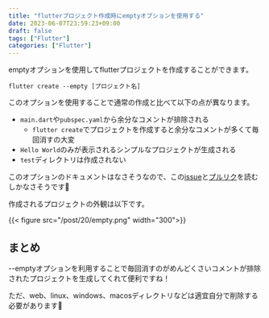 ```yaml
---
title: "flutterプロジェクト作成時にemptyオプションを使用する"
date: 2023-06-07T23:59:23+09:00
draft: false
tags: ["Flutter"]
categories: ["Flutter"]
---
```


emptyオプションを使用してflutterプロジェクトを作成することができます。

`flutter create --empty [プロジェクト名]`

このオプションを使用することで通常の作成と比べて以下の点が異なります。
- `main.dart`や`pubspec.yaml`から余分なコメントが排除される
	- `flutter create`でプロジェクトを作成すると余分なコメントが多くて毎回消すの大変
- `Hello World`のみが表示されるシンプルなプロジェクトが生成される
- `test`ディレクトリは作成されない

このオプションのドキュメントはなさそうなので、この[issue](https://github.com/flutter/flutter/issues/113853)と[プルリク](https://github.com/flutter/flutter/pull/113873)を読むしかなさそうです🤔


作成されるプロジェクトの外観は以下です。

{{< figure src="/post/20/empty.png" width="300">}}

## まとめ
--emptyオプションを利用することで毎回消すのがめんどくさいコメントが排除されたプロジェクトを生成してくれて便利ですね！

ただ、web、linux、windows、macosディレクトリなどは適宜自分で削除する必要があります💪

